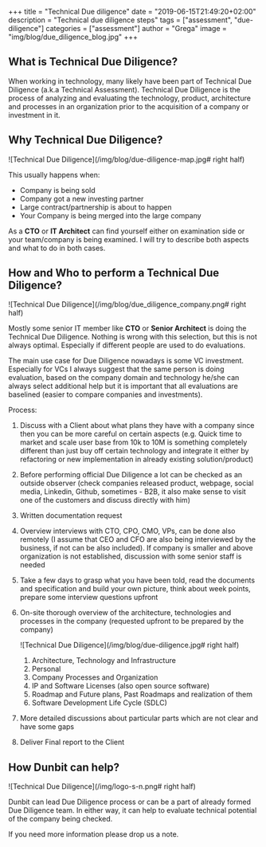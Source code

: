 +++
title = "Technical Due diligence"
date = "2019-06-15T21:49:20+02:00"
description = "Technical due diligence steps"
tags = ["assessment", "due-diligence"]
categories = ["assessment"]
author = "Grega"
image = "img/blog/due_diligence_blog.jpg"
+++

## What is Technical Due Diligence?

When working in technology, many likely have been part of Technical Due Diligence (a.k.a Technical Assessment). Technical Due Diligence is the process of analyzing and evaluating the technology, product, architecture and processes in an organization prior to the acquisition of a company or investment in it.

## Why Technical Due Diligence?

![Technical Due Diligence](/img/blog/due-diligence-map.jpg# right half)

This usually happens when:

* Company is being sold
* Company got a new investing partner
* Large contract/partnership is about to happen
* Your Company is being merged into the large company

As a **CTO** or **IT Architect** can find yourself either on examination side or your team/company is being examined. I will try to describe both aspects and what to do in both cases.

## How and Who to perform a Technical Due Diligence?

![Technical Due Diligence](/img/blog/due_diligence_company.png# right half)

Mostly some senior IT member like **CTO** or **Senior Architect** is doing the Technical Due Diligence. Nothing is wrong with this selection, but this is not always optimal. Especially if different people are used to do evaluations. 

The main use case for Due Diligence nowadays is some VC investment. Especially for VCs I always suggest that the same person is doing evaluation, based on the company domain and technology he/she can always select additional help but it is important that all evaluations are baselined (easier to compare companies and investments).

Process:

1. Discuss with a Client about what plans they have with a company since then you can be more careful on certain aspects (e.g. Quick time to market and scale user base from 10k to 10M is something completely different than just buy off certain technology and integrate it either by refactoring or new implementation in already existing solution/product)
2. Before performing official Due Diligence a lot can be checked as an outside observer (check companies released product, webpage, social media, Linkedin, Github, sometimes - B2B, it also make sense to visit one of the customers and discuss directly with him)
3. Written documentation request
4. Overview interviews with CTO, CPO, CMO, VPs, can be done also remotely (I assume that CEO and CFO are also being interviewed by the business, if not can be also included). If company is smaller and above organization is not established, discussion with some senior staff is needed
5. Take a few days to grasp what you have been told, read the documents and specification and build your own picture, think about week points, prepare some interview questions upfront
6. On-site thorough overview of the architecture, technologies and processes in the company (requested upfront to be prepared by the company)
    
    ![Technical Due Diligence](/img/blog/due-diligence.jpg# right half)

   1. Architecture, Technology and Infrastructure
   2. Personal
   3. Company Processes and Organization
   4. IP and Software Licenses (also open source software)
   5. Roadmap and Future plans, Past Roadmaps and realization of them
   6. Software Development Life Cycle (SDLC)
7. More detailed discussions about particular parts which are not clear and have some gaps
8. Deliver Final report to the Client

## How Dunbit can help?

![Technical Due Diligence](/img/logo-s-n.png# right half)

Dunbit can lead Due Diligence process or can be a part of already formed Due Diligence team. In either way, it can help to evaluate technical potential of the company being checked. 

If you need more information please drop us a note.